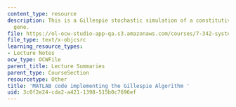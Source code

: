 ```yaml
---
content_type: resource
description: This is a Gillespie stochastic simulation of a constitutively expressed
  gene.
file: https://ol-ocw-studio-app-qa.s3.amazonaws.com/courses/7-342-systems-and-synthetic-biology-how-the-cell-solves-problems-fall-2010/3c0f2e24cda2a4211398515b0c7696ef_MIT7_342_F10_algorithm.m
file_type: text/x-objcsrc
learning_resource_types:
- Lecture Notes
ocw_type: OCWFile
parent_title: Lecture Summaries
parent_type: CourseSection
resourcetype: Other
title: 'MATLAB code implementing the Gillespie Algorithm '
uid: 3c0f2e24-cda2-a421-1398-515b0c7696ef
---
```

